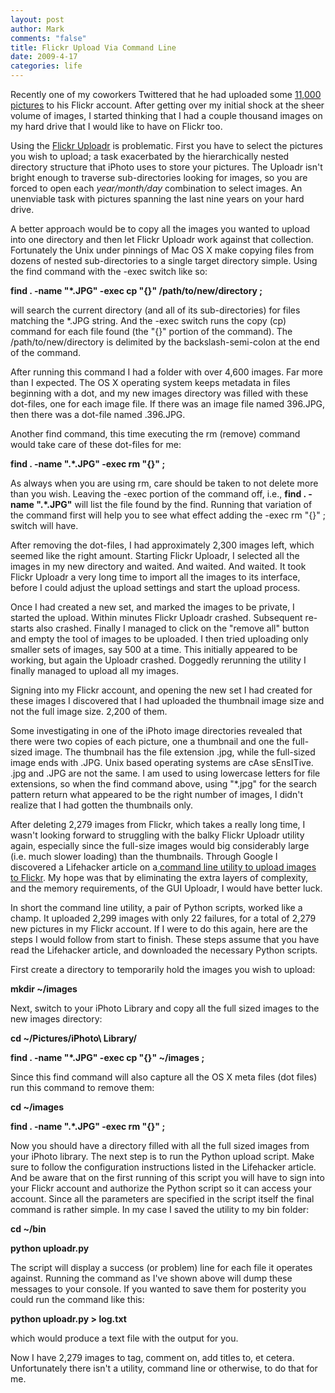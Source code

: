 ```yaml
--- 
layout: post
author: Mark
comments: "false"
title: Flickr Upload Via Command Line
date: 2009-4-17
categories: life
---
```

Recently one of my coworkers Twittered that he had uploaded some <a title="Josh Works on Twitter" href="https://twitter.com/worksology/status/1530154480">11,000 pictures</a> to his Flickr account. After getting over my initial shock at the sheer volume of images, I started thinking that I had a couple thousand images on my hard drive that I would like to have on Flickr too.

Using the <a title="Tools for Flickr" href="http://www.flickr.com/tools/">Flickr Uploadr</a> is problematic. First you have to select the pictures you wish to upload; a task exacerbated by the hierarchically nested directory structure that iPhoto uses to store your pictures. The Uploadr isn't bright enough to traverse sub-directories looking for images, so you are forced to open each <em>year/month/day</em> combination to select images. An unenviable task with pictures spanning the last nine years on your hard drive.

A better approach would be to copy all the images you wanted to upload into one directory and then let Flickr Uploadr work against that collection. Fortunately the Unix under pinnings of Mac OS X make copying files from dozens of nested sub-directories to a single target directory simple. Using the find command with the -exec switch like so:

<strong>find . -name "*.JPG" -exec cp "{}" /path/to/new/directory \;</strong>

will search the current directory (and all of its sub-directories) for files matching the *.JPG string. And the -exec switch runs the copy (cp) command for each file found (the "{}" portion of the command). The /path/to/new/directory is delimited by the backslash-semi-colon at the end of the command.

After running this command I had a folder with over 4,600 images. Far more than I expected. The OS X operating system keeps metadata in files beginning with a dot, and my new images directory was filled with these dot-files, one for each image file. If there was an image file named 396.JPG, then there was a dot-file named .396.JPG.

Another find command, this time executing the rm (remove) command would take care of these dot-files for me:

<strong>find . -name ".*.JPG" -exec rm "{}" \;</strong>

As always when you are using rm, care should be taken to not delete more than you wish. Leaving the -exec portion of the command off, i.e., <strong>find . -name ".*.JPG"</strong> will list the file found by the find. Running that variation of the command first will help you to see what effect adding the -exec rm "{}" \; switch will have.

After removing the dot-files, I had approximately 2,300 images left, which seemed like the right amount. Starting Flickr Uploadr, I selected all the images in my new directory and waited. And waited. And waited. It took Flickr Uploadr a very long time to import all the images to its interface, before I could adjust the upload settings and start the upload process.

Once I had created a new set, and marked the images to be private, I started the upload. Within minutes Flickr Uploadr crashed. Subsequent re-starts also crashed. Finally I managed to click on the "remove all" button and empty the tool of images to be uploaded. I then tried uploading only smaller sets of images, say 500 at a time. This initially appeared to be working, but again the Uploadr crashed. Doggedly rerunning the utility I finally managed to upload all my images.

Signing into my Flickr account, and opening the new set I had created for these images I discovered that I had uploaded the thumbnail image size and not the full image size. 2,200 of them.

Some investigating in one of the iPhoto image directories revealed that there were two copies of each picture, one a thumbnail and one the full-sized image. The thumbnail has the file extension .jpg, while the full-sized image ends with .JPG. Unix based operating systems are cAse sEnsITive. .jpg and .JPG are not the same. I am used to using lowercase letters for file extensions, so when the find command above, using "*.jpg" for the search pattern return what appeared to be the right number of images, I didn't realize that I had gotten the thumbnails only.

After deleting 2,279 images from Flickr, which takes a really long time, I wasn't looking forward to struggling with the balky Flickr Uploadr utility again, especially since the full-size images would big considerably large (i.e. much slower loading) than the thumbnails. Through Google I discovered a Lifehacker article on a<a title="Use a command line utility to upload to Flickr" href="http://lifehacker.com/software/hack-attack/automatically-upload-a-folders-photos-to-flickr-262311.php"> command line utility to upload images to Flickr</a>. My hope was that by eliminating the extra layers of complexity, and the memory requirements, of the GUI Uploadr, I would have better luck.

In short the command line utility, a pair of Python scripts, worked like a champ. It uploaded 2,299 images with only 22 failures, for a total of 2,279 new pictures in my Flickr account. If I were to do this again, here are the steps I would follow from start to finish. These steps assume that you have read the Lifehacker article, and downloaded the necessary Python scripts.

First create a directory to temporarily hold the images you wish to upload:

<strong>mkdir ~/images</strong>

Next, switch to your iPhoto Library and copy all the full sized images to the new images directory:

<strong>cd ~/Pictures/iPhoto\ Library/</strong>

<strong>find . -name "*.JPG" -exec cp "{}" ~/images \;</strong>

Since this find command will also capture all the OS X meta files (dot files) run this command to remove them:

<strong>cd ~/images</strong>

<strong>find . -name ".*.JPG" -exec rm "{}" \;</strong>

Now you should have a directory filled with all the full sized images from your iPhoto library. The next step is to run the Python upload script. Make sure to follow the configuration instructions listed in the Lifehacker article. And be aware that on the first running of this script you will have to sign into your Flickr account and authorize the Python script so it can access your account. Since all the parameters are specified in the script itself the final command is rather simple. In my case I saved the utility to my bin folder:

<strong>cd ~/bin</strong>

<strong>python uploadr.py</strong>

The script will display a success (or problem) line for each file it operates against. Running the command as I've shown above will dump these messages to your console. If you wanted to save them for posterity you could run the command like this:

<strong>python uploadr.py &gt; log.txt</strong>

which would produce a text file with the output for you.

Now I have 2,279 images to tag, comment on, add titles to, et cetera. Unfortunately there isn't a utility, command line or otherwise, to do that for me.
